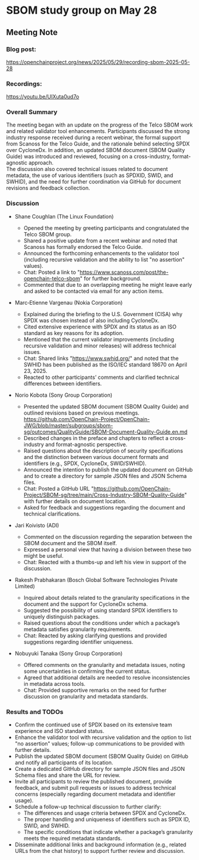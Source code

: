 # SBOM study group on May 28

## Meeting Note

### Blog post:
https://openchainproject.org/news/2025/05/29/recording-sbom-2025-05-28  

### Recordings:
https://youtu.be/UIXuta0ud7o

### Overall Summary
The meeting began with an update on the progress of the Telco SBOM work and related validator tool enhancements. Participants discussed the strong industry response received during a recent webinar, the formal support from Scanoss for the Telco Guide, and the rationale behind selecting SPDX over CycloneDx. In addition, an updated SBOM document (SBOM Quality Guide) was introduced and reviewed, focusing on a cross-industry, format-agnostic approach.  
The discussion also covered technical issues related to document metadata, the use of various identifiers (such as SPDXID, SWID, and SWHID), and the need for further coordination via GitHub for document revisions and feedback collection.  

### Discussion

- Shane Coughlan (The Linux Foundation)
  - Opened the meeting by greeting participants and congratulated the Telco SBOM group.
  - Shared a positive update from a recent webinar and noted that Scanoss has formally endorsed the Telco Guide.
  - Announced the forthcoming enhancements to the validator tool (including recursive validation and the ability to list "no assertion" values).
  - Chat: Posted a link to "https://www.scanoss.com/post/the-openchain-telco-sbom" for further background.
  - Commented that due to an overlapping meeting he might leave early and asked to be contacted via email for any action items.

- Marc‑Etienne Vargenau (Nokia Corporation)
  - Explained during the briefing to the U.S. Government (CISA) why SPDX was chosen instead of also including CycloneDx.
  - Cited extensive experience with SPDX and its status as an ISO standard as key reasons for its adoption.
  - Mentioned that the current validator improvements (including recursive validation and minor releases) will address technical issues.
  - Chat: Shared links "https://www.swhid.org/" and noted that the SWHID has been published as the ISO/IEC standard 18670 on April 23, 2025.
  - Reacted to other participants’ comments and clarified technical differences between identifiers.

- Norio Kobota (Sony Group Corporation)
  - Presented the updated SBOM document (SBOM Quality Guide) and outlined revisions based on previous meetings.  
    https://github.com/OpenChain-Project/OpenChain-JWG/blob/master/subgroups/sbom-sg/outcomes/QualityGuide/SBOM-Document-Quality-Guide.en.md  
  - Described changes in the preface and chapters to reflect a cross-industry and format-agnostic perspective.  
  - Raised questions about the description of security specifications and the distinction between various document formats and identifiers (e.g., SPDX, CycloneDx, SWID/SWHID).
  - Announced the intention to publish the updated document on GitHub and to create a directory for sample JSON files and JSON Schema files.
  - Chat: Posted a GitHub URL "https://github.com/OpenChain-Project/SBOM-sg/tree/main/Cross-Industry-SBOM-Quality-Guide" with further details on document location.
  - Asked for feedback and suggestions regarding the document and technical clarifications.

- Jari Koivisto (ADI)
  - Commented on the discussion regarding the separation between the SBOM document and the SBOM itself.
  - Expressed a personal view that having a division between these two might be useful.
  - Chat: Reacted with a thumbs-up and left his view in support of the discussion.

- Rakesh Prabhakaran (Bosch Global Software Technologies Private Limited)
  - Inquired about details related to the granularity specifications in the document and the support for CycloneDx schema.
  - Suggested the possibility of using standard SPDX identifiers to uniquely distinguish packages.
  - Raised questions about the conditions under which a package’s metadata satisfies granularity requirements.
  - Chat: Reacted by asking clarifying questions and provided suggestions regarding identifier uniqueness.

- Nobuyuki Tanaka (Sony Group Corporation)
  - Offered comments on the granularity and metadata issues, noting some uncertainties in confirming the current status.
  - Agreed that additional details are needed to resolve inconsistencies in metadata across tools.
  - Chat: Provided supportive remarks on the need for further discussion on granularity and metadata standards.

### Results and TODOs

- Confirm the continued use of SPDX based on its extensive team experience and ISO standard status.
- Enhance the validator tool with recursive validation and the option to list "no assertion" values; follow-up communications to be provided with further details.
- Publish the updated SBOM document (SBOM Quality Guide) on GitHub and notify all participants of its location.
- Create a dedicated GitHub directory for sample JSON files and JSON Schema files and share the URL for review.
- Invite all participants to review the published document, provide feedback, and submit pull requests or issues to address technical concerns (especially regarding document metadata and identifier usage).
- Schedule a follow-up technical discussion to further clarify:
  - The differences and usage criteria between SPDX and CycloneDx.
  - The proper handling and uniqueness of identifiers such as SPDX ID, SWID, and SWHID.
  - The specific conditions that indicate whether a package’s granularity meets the required metadata standards.
- Disseminate additional links and background information (e.g., related URLs from the chat history) to support further review and discussion.
